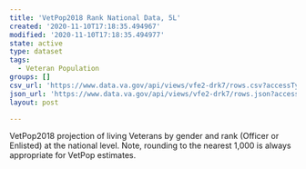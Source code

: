 ```yaml
---
title: 'VetPop2018 Rank National Data, 5L'
created: '2020-11-10T17:18:35.494967'
modified: '2020-11-10T17:18:35.494977'
state: active
type: dataset
tags:
  - Veteran Population
groups: []
csv_url: 'https://www.data.va.gov/api/views/vfe2-drk7/rows.csv?accessType=DOWNLOAD'
json_url: 'https://www.data.va.gov/api/views/vfe2-drk7/rows.json?accessType=DOWNLOAD'
layout: post

---
```

VetPop2018 projection of living Veterans by gender and rank (Officer or Enlisted) at the national level. Note, rounding to the nearest 1,000 is always appropriate for VetPop estimates.
